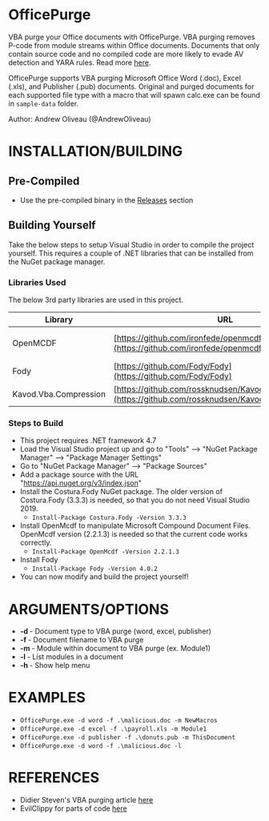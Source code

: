 # OfficePurge

VBA purge your Office documents with OfficePurge. VBA purging removes P-code from module streams within Office documents. Documents that only contain source code and no compiled code are more likely to evade AV detection and YARA rules. 
Read more <a href="https://www.fireeye.com/blog/threat-research/2020/11/purgalicious-vba-macro-obfuscation-with-vba-purging.html">here</a>.

OfficePurge supports VBA purging Microsoft Office Word (.doc), Excel (.xls), and Publisher (.pub) documents. Original and purged documents for each supported file type with a macro that will spawn calc.exe can be found in `sample-data` folder.

Author: Andrew Oliveau (@AndrewOliveau)


# INSTALLATION/BUILDING

## Pre-Compiled 

* Use the pre-compiled binary in the <a href="https://github.com/fireeye/OfficePurge/releases">Releases</a> section

## Building Yourself

Take the below steps to setup Visual Studio in order to compile the project yourself. This requires a couple of .NET libraries that can be installed from the NuGet package manager.

### Libraries Used
The below 3rd party libraries are used in this project.

| Library | URL | License |
| ------------- | ------------- | ------------- |
| OpenMCDF  | [https://github.com/ironfede/openmcdf](https://github.com/ironfede/openmcdf) |  MPL-2.0 License   |
| Fody  | [https://github.com/Fody/Fody](https://github.com/Fody/Fody) | MIT License  |
| Kavod.Vba.Compression | [https://github.com/rossknudsen/Kavod.Vba.Compression](https://github.com/rossknudsen/Kavod.Vba.Compression) |  MIT License |

### Steps to Build
* This project requires .NET framework 4.7
* Load the Visual Studio project up and go to "Tools" --> "NuGet Package Manager" --> "Package Manager Settings"
* Go to "NuGet Package Manager" --> "Package Sources"
* Add a package source with the URL "https://api.nuget.org/v3/index.json"
* Install the Costura.Fody NuGet package. The older version of Costura.Fody (3.3.3) is needed, so that you do not need Visual Studio 2019.
  * `Install-Package Costura.Fody -Version 3.3.3`
* Install OpenMcdf to manipulate Microsoft Compound Document Files. OpenMcdf version (2.2.1.3) is needed so that the current code works correctly.
  * `Install-Package OpenMcdf -Version 2.2.1.3`
* Install Fody
  * `Install-Package Fody -Version 4.0.2` 
* You can now modify and build the project yourself!


# ARGUMENTS/OPTIONS
* <b>-d </b> - Document type to VBA purge (word, excel, publisher) 
* <b>-f </b> - Document filename to VBA purge 
* <b>-m </b> - Module within document to VBA purge (ex. Module1)
* <b>-l </b> - List modules in a document 
* <b>-h </b> - Show help menu

# EXAMPLES

* `OfficePurge.exe -d word -f .\malicious.doc -m NewMacros`
* `OfficePurge.exe -d excel -f .\payroll.xls -m Module1`
* `OfficePurge.exe -d publisher -f .\donuts.pub -m ThisDocument`
* `OfficePurge.exe -d word -f .\malicious.doc -l`

# REFERENCES
* Didier Steven's VBA purging article <a href="https://blog.nviso.eu/2020/02/25/evidence-of-vba-purging-found-in-malicious-documents/">here</a>
* EvilClippy for parts of code <a href="https://github.com/outflanknl/EvilClippy">here</a>
